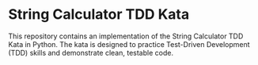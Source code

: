 # String Calculator TDD Kata

This repository contains an implementation of the String Calculator TDD Kata in Python. The kata is designed to practice Test-Driven Development (TDD) skills and demonstrate clean, testable code.
